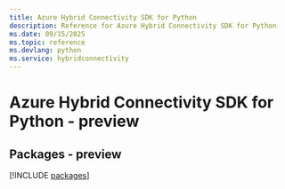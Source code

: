 ```yaml
---
title: Azure Hybrid Connectivity SDK for Python
description: Reference for Azure Hybrid Connectivity SDK for Python
ms.date: 09/15/2025
ms.topic: reference
ms.devlang: python
ms.service: hybridconnectivity
---
```

# Azure Hybrid Connectivity SDK for Python - preview
## Packages - preview
[!INCLUDE [packages](hybrid-connectivity-index.md)]